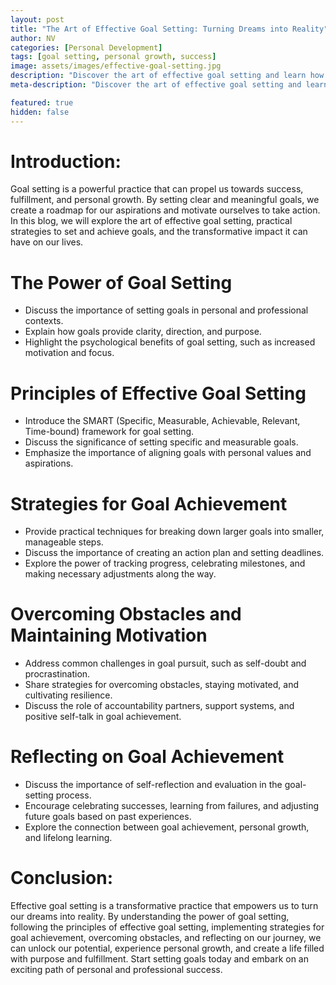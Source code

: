```yaml
---
layout: post
title: "The Art of Effective Goal Setting: Turning Dreams into Reality"
author: NV
categories: [Personal Development]
tags: [goal setting, personal growth, success]
image: assets/images/effective-goal-setting.jpg
description: "Discover the art of effective goal setting and learn how to turn your dreams into reality. Explore practical strategies, principles, and techniques to achieve your goals and experience personal growth and fulfillment."
meta-description: "Discover the art of effective goal setting and learn how to turn your dreams into reality. Explore practical strategies, principles, and techniques to achieve your goals and experience personal growth and fulfillment."

featured: true
hidden: false
---
```


# Introduction:
Goal setting is a powerful practice that can propel us towards success, fulfillment, and personal growth. By setting clear and meaningful goals, we create a roadmap for our aspirations and motivate ourselves to take action. In this blog, we will explore the art of effective goal setting, practical strategies to set and achieve goals, and the transformative impact it can have on our lives.

# The Power of Goal Setting
- Discuss the importance of setting goals in personal and professional contexts.
- Explain how goals provide clarity, direction, and purpose.
- Highlight the psychological benefits of goal setting, such as increased motivation and focus.

# Principles of Effective Goal Setting
- Introduce the SMART (Specific, Measurable, Achievable, Relevant, Time-bound) framework for goal setting.
- Discuss the significance of setting specific and measurable goals.
- Emphasize the importance of aligning goals with personal values and aspirations.

# Strategies for Goal Achievement
- Provide practical techniques for breaking down larger goals into smaller, manageable steps.
- Discuss the importance of creating an action plan and setting deadlines.
- Explore the power of tracking progress, celebrating milestones, and making necessary adjustments along the way.

# Overcoming Obstacles and Maintaining Motivation
- Address common challenges in goal pursuit, such as self-doubt and procrastination.
- Share strategies for overcoming obstacles, staying motivated, and cultivating resilience.
- Discuss the role of accountability partners, support systems, and positive self-talk in goal achievement.

# Reflecting on Goal Achievement
- Discuss the importance of self-reflection and evaluation in the goal-setting process.
- Encourage celebrating successes, learning from failures, and adjusting future goals based on past experiences.
- Explore the connection between goal achievement, personal growth, and lifelong learning.

# Conclusion:
Effective goal setting is a transformative practice that empowers us to turn our dreams into reality. By understanding the power of goal setting, following the principles of effective goal setting, implementing strategies for goal achievement, overcoming obstacles, and reflecting on our journey, we can unlock our potential, experience personal growth, and create a life filled with purpose and fulfillment. Start setting goals today and embark on an exciting path of personal and professional success.
    